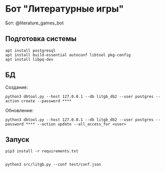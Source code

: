 # Бот "Литературные игры"

Бот: @literature_games_bot

## Подготовка системы

    apt install postgresql
    apt install build-essential autoconf libtool pkg-config 
    apt install libpq-dev

## БД
    
Создание:

    python3 dbtool.py --host 127.0.0.1 --db litgb_db2 --user postgres --action create --password ****

Обновление:

    python3 dbtool.py --host 127.0.0.1 --db litgb_db2 --user postgres --password **** --action update --all_access_for <user>


## Запуск

    pip3 install -r requirements.txt


    python3 src/litgb.py --conf test/conf.json


